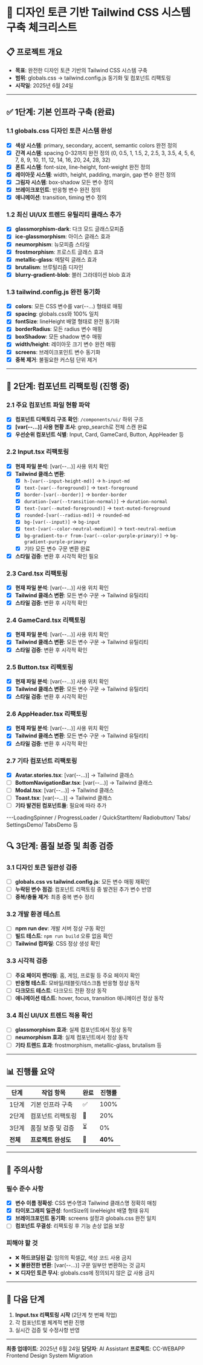 # 🎨 디자인 토큰 기반 Tailwind CSS 시스템 구축 체크리스트

## 📋 프로젝트 개요
- **목표**: 완전한 디자인 토큰 기반의 Tailwind CSS 시스템 구축
- **범위**: globals.css → tailwind.config.js 동기화 및 컴포넌트 리팩토링
- **시작일**: 2025년 6월 24일

---

## ✅ 1단계: 기본 인프라 구축 (완료)

### 1.1 globals.css 디자인 토큰 시스템 완성
- [x] **색상 시스템**: primary, secondary, accent, semantic colors 완전 정의
- [x] **간격 시스템**: spacing 0-32까지 완전 정의 (0, 0.5, 1, 1.5, 2, 2.5, 3, 3.5, 4, 5, 6, 7, 8, 9, 10, 11, 12, 14, 16, 20, 24, 28, 32)
- [x] **폰트 시스템**: font-size, line-height, font-weight 완전 정의
- [x] **레이아웃 시스템**: width, height, padding, margin, gap 변수 완전 정의
- [x] **그림자 시스템**: box-shadow 모든 변수 정의
- [x] **브레이크포인트**: 반응형 변수 완전 정의
- [x] **애니메이션**: transition, timing 변수 정의

### 1.2 최신 UI/UX 트렌드 유틸리티 클래스 추가
- [x] **glassmorphism-dark**: 다크 모드 글래스모피즘
- [x] **ice-glassmorphism**: 아이스 글래스 효과
- [x] **neumorphism**: 뉴모피즘 스타일
- [x] **frostmorphism**: 프로스트 글래스 효과
- [x] **metallic-glass**: 메탈릭 글래스 효과
- [x] **brutalism**: 브루털리즘 디자인
- [x] **blurry-gradient-blob**: 블러 그라데이션 blob 효과

### 1.3 tailwind.config.js 완전 동기화
- [x] **colors**: 모든 CSS 변수를 var(--...) 형태로 매핑
- [x] **spacing**: globals.css와 100% 일치
- [x] **fontSize**: lineHeight 배열 형태로 완전 동기화
- [x] **borderRadius**: 모든 radius 변수 매핑
- [x] **boxShadow**: 모든 shadow 변수 매핑
- [x] **width/height**: 레이아웃 크기 변수 완전 매핑
- [x] **screens**: 브레이크포인트 변수 동기화
- [x] **중복 제거**: 불필요한 커스텀 단위 제거

---

## 🔄 2단계: 컴포넌트 리팩토링 (진행 중)

### 2.1 주요 컴포넌트 파일 현황 파악
- [x] **컴포넌트 디렉토리 구조 확인**: `/components/ui/` 하위 구조
- [x] **[var(--...)] 사용 현황 조사**: grep_search로 전체 스캔 완료
- [x] **우선순위 컴포넌트 식별**: Input, Card, GameCard, Button, AppHeader 등

### 2.2 Input.tsx 리팩토링
- [x] **현재 파일 분석**: [var(--...)] 사용 위치 확인
- [x] **Tailwind 클래스 변환**: 
  - [x] `h-[var(--input-height-md)]` → `h-input-md`
  - [x] `text-[var(--foreground)]` → `text-foreground`
  - [x] `border-[var(--border)]` → `border-border`
  - [x] `duration-[var(--transition-normal)]` → `duration-normal`
  - [x] `text-[var(--muted-foreground)]` → `text-muted-foreground`
  - [x] `rounded-[var(--radius-md)]` → `rounded-md`
  - [x] `bg-[var(--input)]` → `bg-input`
  - [x] `text-[var(--color-neutral-medium)]` → `text-neutral-medium`
  - [x] `bg-gradient-to-r from-[var(--color-purple-primary)]` → `bg-gradient-purple-primary`
  - [x] 기타 모든 변수 구문 변환 완료
- [x] **스타일 검증**: 변환 후 시각적 확인 필요

### 2.3 Card.tsx 리팩토링
- [x] **현재 파일 분석**: [var(--...)] 사용 위치 확인
- [x] **Tailwind 클래스 변환**: 모든 변수 구문 → Tailwind 유틸리티
- [x] **스타일 검증**: 변환 후 시각적 확인

### 2.4 GameCard.tsx 리팩토링
- [x] **현재 파일 분석**: [var(--...)] 사용 위치 확인
- [x] **Tailwind 클래스 변환**: 모든 변수 구문 → Tailwind 유틸리티
- [x] **스타일 검증**: 변환 후 시각적 확인

### 2.5 Button.tsx 리팩토링
- [x] **현재 파일 분석**: [var(--...)] 사용 위치 확인
- [x] **Tailwind 클래스 변환**: 모든 변수 구문 → Tailwind 유틸리티
- [x] **스타일 검증**: 변환 후 시각적 확인

### 2.6 AppHeader.tsx 리팩토링
- [x] **현재 파일 분석**: [var(--...)] 사용 위치 확인
- [x] **Tailwind 클래스 변환**: 모든 변수 구문 → Tailwind 유틸리티
- [x] **스타일 검증**: 변환 후 시각적 확인

### 2.7 기타 컴포넌트 리팩토링
- [x] **Avatar.stories.tsx**: [var(--...)] → Tailwind 클래스
- [ ] **BottomNavigationBar.tsx**: [var(--...)] → Tailwind 클래스
- [ ] **Modal.tsx**: [var(--...)] → Tailwind 클래스
- [ ] **Toast.tsx**: [var(--...)] → Tailwind 클래스
- [ ] **기타 발견된 컴포넌트들**: 필요에 따라 추가

---LoadingSpinner / ProgressLoader / QuickStartItem/ Radiobutton/ Tabs/ SettingsDemo/ TabsDemo 등

## 🔍 3단계: 품질 보증 및 최종 검증

### 3.1 디자인 토큰 일관성 검증
- [ ] **globals.css vs tailwind.config.js**: 모든 변수 매핑 재확인
- [ ] **누락된 변수 점검**: 컴포넌트 리팩토링 중 발견된 추가 변수 반영
- [ ] **중복/충돌 제거**: 최종 중복 변수 정리

### 3.2 개발 환경 테스트
- [ ] **npm run dev**: 개발 서버 정상 구동 확인
- [ ] **빌드 테스트**: `npm run build` 오류 없음 확인
- [ ] **Tailwind 컴파일**: CSS 정상 생성 확인

### 3.3 시각적 검증
- [ ] **주요 페이지 렌더링**: 홈, 게임, 프로필 등 주요 페이지 확인
- [ ] **반응형 테스트**: 모바일/태블릿/데스크톱 반응형 정상 동작
- [ ] **다크모드 테스트**: 다크모드 전환 정상 동작
- [ ] **애니메이션 테스트**: hover, focus, transition 애니메이션 정상 동작

### 3.4 최신 UI/UX 트렌드 적용 확인
- [ ] **glassmorphism 효과**: 실제 컴포넌트에서 정상 동작
- [ ] **neumorphism 효과**: 실제 컴포넌트에서 정상 동작
- [ ] **기타 트렌드 효과**: frostmorphism, metallic-glass, brutalism 등

---

## 📊 진행률 요약

| 단계 | 작업 항목 | 완료 | 진행률 |
|------|-----------|------|--------|
| 1단계 | 기본 인프라 구축 | ✅ | 100% |
| 2단계 | 컴포넌트 리팩토링 | 🔄 | 20% |
| 3단계 | 품질 보증 및 검증 | ⏳ | 0% |
| **전체** | **프로젝트 완성도** | **🔄** | **40%** |

---

## 🚨 주의사항

### 필수 준수 사항
- [x] **변수 이름 정확성**: CSS 변수명과 Tailwind 클래스명 정확히 매칭
- [x] **타이포그래피 일관성**: fontSize의 lineHeight 배열 형태 유지
- [x] **브레이크포인트 동기화**: screens 설정과 globals.css 완전 일치
- [ ] **컴포넌트 무결성**: 리팩토링 후 기능 손상 없음 보장

### 피해야 할 것
- ❌ **하드코딩된 값**: 임의의 픽셀값, 색상 코드 사용 금지
- ❌ **불완전한 변환**: [var(--...)] 구문 일부만 변환하는 것 금지
- ❌ **디자인 토큰 무시**: globals.css에 정의되지 않은 값 사용 금지

---

## 📝 다음 단계
1. **Input.tsx 리팩토링 시작** (2단계 첫 번째 작업)
2. 각 컴포넌트별 체계적 변환 진행
3. 실시간 검증 및 수정사항 반영

---

**최종 업데이트**: 2025년 6월 24일
**담당자**: AI Assistant
**프로젝트**: CC-WEBAPP Frontend Design System Migration
